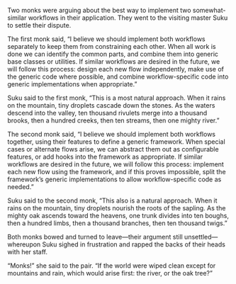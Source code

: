 Two monks were arguing about the best way to implement two
somewhat-similar workflows in their application.  They went to the
visiting master Suku to settle their dispute.

The first monk said,
     “I believe we should implement both workflows separately
     to keep them from constraining each other.
When all work is done
     we can identify the common parts,
     and combine them into generic base classes or utilities.
If similar workflows are desired in the future,
     we will follow this process:
     design each new flow independently,
     make use of the generic code where possible,
     and combine workflow-specific code
     into generic implementations when appropriate.”

Suku said to the first monk,
     “This is a most natural approach.
When it rains on the mountain,
     tiny droplets cascade down the stones.
As the waters descend into the valley,
     ten thousand rivulets merge
     into a thousand brooks,
     then a hundred creeks,
     then ten streams,
     then one mighty river.”

The second monk said,
     “I believe we should implement both workflows together,
     using their features to define a generic framework.
When special cases or alternate flows arise,
     we can abstract them out as configurable features,
     or add hooks into the framework as appropriate.
If similar workflows are desired in the future,
     we will follow this process:
     implement each new flow using the framework,
     and if this proves impossible,
     split the framework’s generic implementations
     to allow workflow-specific code as needed.”

Suku said to the second monk,
     “This also is a natural approach.
When it rains on the mountain,
     tiny droplets nourish the roots of the sapling.
As the mighty oak ascends toward the heavens,
     one trunk divides
     into ten boughs,
     then a hundred limbs,
     then a thousand branches,
     then ten thousand twigs.”

Both monks bowed and turned to leave—their argument still unsettled—whereupon Suku sighed in frustration
and rapped the backs of their heads with her staff.

“Monks!” she said to the pair.
“If the world were wiped clean except for mountains and rain,
which would arise first: the river, or the oak tree?”

